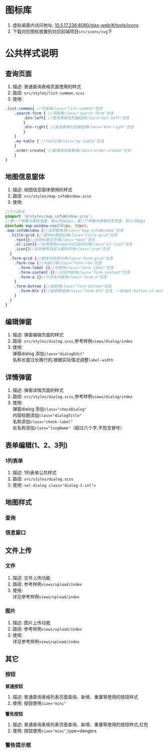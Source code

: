 # 图标库 

1. 虚拟桌面内访问地址:  [10.5.17.236:8080/glss-web/#/tools/icons](10.5.17.236:8080/glss-web/#/tools/icons)
2. 下载对应图标放置到对应前端项目`src/icons/svg`下

# 公共样式说明

<!--
author: yeyp
-->
## 查询页面

1. 描述: 普通查询表格页面使用的样式
2. 路径: `src/styles/list-common.scss`
3. 使用:

```scss
.list-common{ //页面用class="list-common"包含
    .search-form { //顶部用class="search-form"包含
        .btn-left{ //查询表单左列按钮用class="btn-left"包含
        }
        .btn-right{ //查询表单右列按钮用class="btn-right"包含
        }
    }
    .my-table { //table用class="my-table"包含
    }
    .order-create{ //新增查询表单用class="order-create"包含
    }
}
```

<!--
author: list
-->
## 地图信息窗体

1. 描述: 地图信息窗体使用的样式
2. 路径: `src/styles/map-infoWindow.scss`
3. 使用:
```scss
//引入样式
@import '@/styles/map-infoWindow.scss';
//第一个参数为窗体宽度，默认为302px，第二个参数为弹窗标签宽度，默认为80px
@include map-window-css(302px, 80px);
.map-infoWindow {//信息窗体用class="map-infoWindow"包含
  .title-grid {//窗体标题部分用class="title-grid"包含
    .text{}//左侧标题文字用class="text"包含
    .el-icon{}//右侧使用elementUI图标时用class="el-icon"包含
    .icon{}//右侧使用自定义图标时用class="icon"包含
  }
  .form-grid {//窗体内容部分用class="form-grid"包含
    .form-row {//内容行用class="form-row"包含
      .form-label {}//标签用class="form-label"包含
      .form-content {}//对应内容用class="form-content"包含
      .form-a {}//可点击内容用class="form-a"包含
    }
    .form-bottom {//底部用class="form-bottom"包含
      .form-btn {}//底部按钮用class="form-btn"包含，一般与el-button,el-button--primary一起使用
    }
  }
}
```

<!--
author: linliping
-->
## 编辑弹窗
1. 描述: 弹窗编辑页面的样式
2. 路径: `src/styles/dialog.scss`,参考样例`views/dialog/index`
3. 使用:  
弹窗dialog 添加`class="dialogEdit"`  
名称长度过长换行的,根据实际情况调整`label-width`  

<!--
author: linliping
-->
## 详情弹窗
1. 描述: 弹窗详情页面的样式
2. 路径: `src/styles/dialog.scss`,参考样例`views/dialog/index`
3. 使用:  
弹窗dialog 添加`class="checkDialog"`  
内容标题添加`class="dialogTitle"`  
名称添加`class="check-label"`    
长名称添加`class="longName"`（超过六个字,不包含冒号）

## 表单编辑(1、2、3列)

<!--
author: yeyp
-->
### 1列表单
1. 描述: 1列表单公共样式
2. 路径: `src/styles/dialog.scss`
3. 使用: `<el-dialog class="dialog-1-col">`


## 地图样式
### 查询

### 信息窗口


<!--
author: linliping
-->
## 文件上传
### 文件
1. 描述: 文件上传功能
2. 路径: 参考样例`views/upload/index`
3. 使用:  
详见参考样例`views/upload/index`
### 图片
1. 描述: 图片上传功能
2. 路径: 参考样例`views/upload/index`
3. 使用:  
详见参考样例`views/upload/index`

## 其它
### 按钮
**普通按钮**
1. 描述: 普通查询表格列表页面查询、新增、重置等使用的按钮样式
2. 使用: 按钮使用`size="mini"`

**警告按钮**
1. 描述: 普通查询表格列表页面查询、新增、重置等使用的按钮样式,红色
2. 使用: 按钮使用`size="mini"`,type=dangers
### 警告提示框

